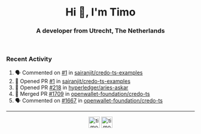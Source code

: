 <h1 align="center">Hi 👋, I'm Timo</h1>
<h3 align="center">A developer from Utrecht, The Netherlands</h3>
<br/>
<!-- https://github.com/rahuldkjain/github-profile-readme-generator --!>

<!--  <p align="left"><img src="https://github-readme-stats.vercel.app/api?username=timoglastra&show_icons=true&count_private=true&" alt="timoglastra" /></p> --!>

<!--
Github language stats
<p align="left"><img src="https://github-readme-stats.vercel.app/api/top-langs/?username=timoglastra&layout=compact" alt="timoglastra" /><p>
-->

<!-- Codestats language stats -->
<!-- <p align="left"><img src="https://codestats-readme.vercel.app/api/top-langs/?username=timoglastra&layout=compact&language_count=12" alt="timoglastra" /><p>    --!>
  
<h3>Recent Activity</h3>

<!--START_SECTION:activity-->
1. 🗣 Commented on [#1](https://github.com/sairanjit/credo-ts-examples/pull/1#issuecomment-1914055729) in [sairanjit/credo-ts-examples](https://github.com/sairanjit/credo-ts-examples)
2. 💪 Opened PR [#1](https://github.com/sairanjit/credo-ts-examples/pull/1) in [sairanjit/credo-ts-examples](https://github.com/sairanjit/credo-ts-examples)
3. 💪 Opened PR [#218](https://github.com/hyperledger/aries-askar/pull/218) in [hyperledger/aries-askar](https://github.com/hyperledger/aries-askar)
4. 🎉 Merged PR [#1709](https://github.com/openwallet-foundation/credo-ts/pull/1709) in [openwallet-foundation/credo-ts](https://github.com/openwallet-foundation/credo-ts)
5. 🗣 Commented on [#1667](https://github.com/openwallet-foundation/credo-ts/pull/1667#issuecomment-1913558377) in [openwallet-foundation/credo-ts](https://github.com/openwallet-foundation/credo-ts)
<!--END_SECTION:activity-->

---

<p align="center">
<a href="https://twitter.com/timoglastra" target="blank"><img align="center" src="https://cdn.jsdelivr.net/npm/simple-icons@3.0.1/icons/twitter.svg" alt="timoglastra" height="30" width="30" /></a>
<a href="https://linkedin.com/in/timoglastra" target="blank"><img align="center" src="https://cdn.jsdelivr.net/npm/simple-icons@3.0.1/icons/linkedin.svg" alt="timoglastra" height="30" width="30" /></a>
</p>



